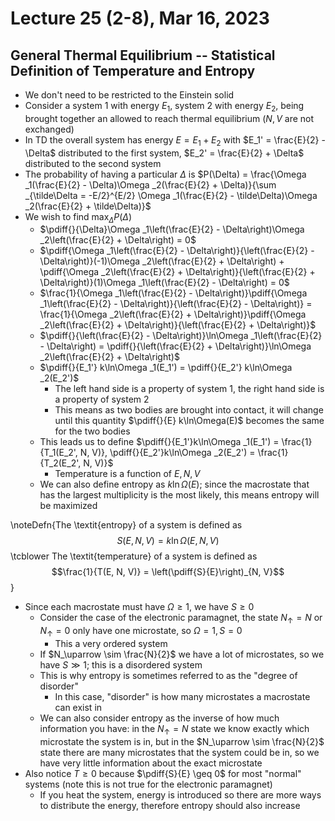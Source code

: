 # Lecture 25 (2-8), Mar 16, 2023

## General Thermal Equilibrium -- Statistical Definition of Temperature and Entropy

* We don't need to be restricted to the Einstein solid
* Consider a system 1 with energy $E_1$, system 2 with energy $E_2$, being brought together an allowed to reach thermal equilibrium ($N, V$ are not exchanged)
* In TD the overall system has energy $E = E_1 + E_2$ with $E_1' = \frac{E}{2} - \Delta$ distributed to the first system, $E_2' = \frac{E}{2} + \Delta$ distributed to the second system
* The probability of having a particular $\Delta$ is $P(\Delta) = \frac{\Omega _1(\frac{E}{2} - \Delta)\Omega _2(\frac{E}{2} + \Delta)}{\sum _{\tilde\Delta = -E/2}^{E/2} \Omega _1(\frac{E}{2} - \tilde\Delta)\Omega _2(\frac{E}{2} + \tilde\Delta)}$
* We wish to find $\max _\Delta P(\Delta)$
	* $\pdiff{}{\Delta}\Omega _1\left(\frac{E}{2} - \Delta\right)\Omega _2\left(\frac{E}{2} + \Delta\right) = 0$
	* $\pdiff{\Omega _1\left(\frac{E}{2} - \Delta\right)}{\left(\frac{E}{2} - \Delta\right)}(-1)\Omega _2\left(\frac{E}{2} + \Delta\right) + \pdiff{\Omega _2\left(\frac{E}{2} + \Delta\right)}{\left(\frac{E}{2} + \Delta\right)}(1)\Omega _1\left(\frac{E}{2} - \Delta\right) = 0$
	* $\frac{1}{\Omega _1\left(\frac{E}{2} - \Delta\right)}\pdiff{\Omega _1\left(\frac{E}{2} - \Delta\right)}{\left(\frac{E}{2} - \Delta\right)} = \frac{1}{\Omega _2\left(\frac{E}{2} + \Delta\right)}\pdiff{\Omega _2\left(\frac{E}{2} + \Delta\right)}{\left(\frac{E}{2} + \Delta\right)}$
	* $\pdiff{}{\left(\frac{E}{2} - \Delta\right)}\ln\Omega _1\left(\frac{E}{2} - \Delta\right) = \pdiff{}{\left(\frac{E}{2} + \Delta\right)}\ln\Omega _2\left(\frac{E}{2} + \Delta\right)$
	* $\pdiff{}{E_1'} k\ln\Omega _1(E_1') = \pdiff{}{E_2'} k\ln\Omega _2(E_2')$
		* The left hand side is a property of system 1, the right hand side is a property of system 2
		* This means as two bodies are brought into contact, it will change until this quantity $\pdiff{}{E} k\ln\Omega(E)$ becomes the same for the two bodies
	* This leads us to define $\pdiff{}{E_1'}k\ln\Omega _1(E_1') = \frac{1}{T_1(E_2', N, V)}, \pdiff{}{E_2'}k\ln\Omega _2(E_2') = \frac{1}{T_2(E_2', N, V)}$
		* Temperature is a function of $E, N, V$
	* We can also define entropy as $k\ln\Omega (E)$; since the macrostate that has the largest multiplicity is the most likely, this means entropy will be maximized

\noteDefn{The \textit{entropy} of a system is defined as $$S(E, N, V) = k\ln\Omega(E, N, V)$$ \tcblower The \textit{temperature} of a system is defined as $$\frac{1}{T(E, N, V)} = \left(\pdiff{S}{E}\right)_{N, V}$$}

* Since each macrostate must have $\Omega \geq 1$, we have $S \geq 0$
	* Consider the case of the electronic paramagnet, the state $N_\uparrow = N$ or $N_\uparrow = 0$ only have one microstate, so $\Omega = 1, S = 0$
		* This a very ordered system
	* If $N_\uparrow \sim \frac{N}{2}$ we have a lot of microstates, so we have $S \gg 1$; this is a disordered system
	* This is why entropy is sometimes referred to as the "degree of disorder"
		* In this case, "disorder" is how many microstates a macrostate can exist in
	* We can also consider entropy as the inverse of how much information you have: in the $N_\uparrow = N$ state we know exactly which microstate the system is in, but in the $N_\uparrow \sim \frac{N}{2}$ state there are many microstates that the system could be in, so we have very little information about the exact microstate
* Also notice $T \geq 0$ because $\pdiff{S}{E} \geq 0$ for most "normal" systems (note this is not true for the electronic paramagnet)
	* If you heat the system, energy is introduced so there are more ways to distribute the energy, therefore entropy should also increase

